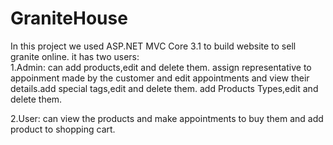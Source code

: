 # GraniteHouse

In this project we used ASP.NET MVC Core 3.1 to build website to sell granite online. it has two users:
</br>
1.Admin:
can add products,edit and delete them. assign representative to appoinment made by the customer and edit appointments and view their details.add special tags,edit and delete them.
add Products Types,edit and delete them.


2.User:
can view the products and make appointments to buy them and add product to shopping cart.
